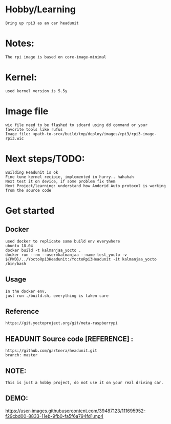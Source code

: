 # Hobby/Learning
    Bring up rpi3 as an car headunit

# Notes:
    The rpi image is based on core-image-minimal 

# Kernel:
    used kernel version is 5.5y

# Image file
    wic file need to be flashed to sdcard using dd command or your favorite tools like rufus
    Image file: <path-to-src>/build/tmp/deploy/images/rpi3/rpi3-image-rpi3.wic

# Next steps/TODO:
    Building Headunit is ok
    Fine tune kernel recipie, implemented in hurry.. hahahah
    Next test it on device, if some problem fix them
    Next Project/learning: understand how Andorid Auto protocol is working from the source code

# Get started
## Docker
    used docker to replicate same build env everywhere
    ubuntu 18.04
    docker build -t kalmanjaa_yocto .
    docker run --rm --user=kalmanjaa --name test_yocto -v ${PWD}/../YoctoRpi3Headunit:/YoctoRpi3Headunit -it kalmanjaa_yocto /bin/bash
    
## Usage 
    In the docker env,
    just run ./build.sh, everything is taken care
    
## Reference
    https://git.yoctoproject.org/git/meta-raspberrypi

## HEADUNIT Source code [REFERENCE] :
    https://github.com/gartnera/headunit.git
    branch: master 

## NOTE:
    This is just a hobby project, do not use it on your real driving car.
    
## DEMO:
 
https://user-images.githubusercontent.com/39487123/111695952-f29cbd00-8833-11eb-9fb0-fa5f6a794fd1.mp4
